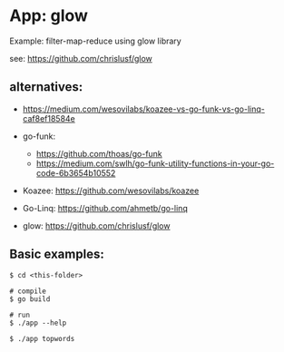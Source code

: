 # App: glow

Example: filter-map-reduce using glow library

see: https://github.com/chrislusf/glow

## alternatives:

- https://medium.com/wesovilabs/koazee-vs-go-funk-vs-go-linq-caf8ef18584e

- go-funk:
    - https://github.com/thoas/go-funk
    - https://medium.com/swlh/go-funk-utility-functions-in-your-go-code-6b3654b10552

- Koazee: https://github.com/wesovilabs/koazee
- Go-Linq: https://github.com/ahmetb/go-linq
- glow: https://github.com/chrislusf/glow
   

## Basic examples:

```
$ cd <this-folder>

# compile 
$ go build

# run
$ ./app --help

$ ./app topwords
```
